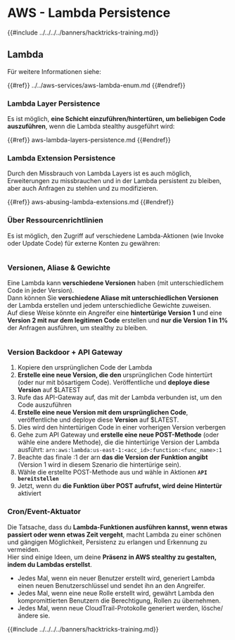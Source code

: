 # AWS - Lambda Persistence

{{#include ../../../../banners/hacktricks-training.md}}

## Lambda

Für weitere Informationen siehe:

{{#ref}}
../../aws-services/aws-lambda-enum.md
{{#endref}}

### Lambda Layer Persistence

Es ist möglich, **eine Schicht einzuführen/hintertüren, um beliebigen Code auszuführen**, wenn die Lambda stealthy ausgeführt wird:

{{#ref}}
aws-lambda-layers-persistence.md
{{#endref}}

### Lambda Extension Persistence

Durch den Missbrauch von Lambda Layers ist es auch möglich, Erweiterungen zu missbrauchen und in der Lambda persistent zu bleiben, aber auch Anfragen zu stehlen und zu modifizieren.

{{#ref}}
aws-abusing-lambda-extensions.md
{{#endref}}

### Über Ressourcenrichtlinien

Es ist möglich, den Zugriff auf verschiedene Lambda-Aktionen (wie Invoke oder Update Code) für externe Konten zu gewähren:

<figure><img src="../../../../images/image (255).png" alt=""><figcaption></figcaption></figure>

### Versionen, Aliase & Gewichte

Eine Lambda kann **verschiedene Versionen** haben (mit unterschiedlichem Code in jeder Version).\
Dann können Sie **verschiedene Aliase mit unterschiedlichen Versionen** der Lambda erstellen und jedem unterschiedliche Gewichte zuweisen.\
Auf diese Weise könnte ein Angreifer eine **hintertürige Version 1** und eine **Version 2 mit nur dem legitimen Code** erstellen und **nur die Version 1 in 1%** der Anfragen ausführen, um stealthy zu bleiben.

<figure><img src="../../../../images/image (120).png" alt=""><figcaption></figcaption></figure>

### Version Backdoor + API Gateway

1. Kopiere den ursprünglichen Code der Lambda
2. **Erstelle eine neue Version, die den** ursprünglichen Code hintertürt (oder nur mit bösartigem Code). Veröffentliche und **deploye diese Version** auf $LATEST
1. Rufe das API-Gateway auf, das mit der Lambda verbunden ist, um den Code auszuführen
3. **Erstelle eine neue Version mit dem ursprünglichen Code**, veröffentliche und deploye diese **Version** auf $LATEST.
1. Dies wird den hintertürigen Code in einer vorherigen Version verbergen
4. Gehe zum API Gateway und **erstelle eine neue POST-Methode** (oder wähle eine andere Methode), die die hintertürige Version der Lambda ausführt: `arn:aws:lambda:us-east-1:<acc_id>:function:<func_name>:1`
1. Beachte das finale :1 der arn **das die Version der Funktion angibt** (Version 1 wird in diesem Szenario die hintertürige sein).
5. Wähle die erstellte POST-Methode aus und wähle in Aktionen **`API bereitstellen`**
6. Jetzt, wenn du **die Funktion über POST aufrufst, wird deine Hintertür** aktiviert

### Cron/Event-Aktuator

Die Tatsache, dass du **Lambda-Funktionen ausführen kannst, wenn etwas passiert oder wenn etwas Zeit vergeht**, macht Lambda zu einer schönen und gängigen Möglichkeit, Persistenz zu erlangen und Erkennung zu vermeiden.\
Hier sind einige Ideen, um deine **Präsenz in AWS stealthy zu gestalten, indem du Lambdas erstellst**.

- Jedes Mal, wenn ein neuer Benutzer erstellt wird, generiert Lambda einen neuen Benutzerschlüssel und sendet ihn an den Angreifer.
- Jedes Mal, wenn eine neue Rolle erstellt wird, gewährt Lambda den kompromittierten Benutzern die Berechtigung, Rollen zu übernehmen.
- Jedes Mal, wenn neue CloudTrail-Protokolle generiert werden, lösche/ändere sie.

{{#include ../../../../banners/hacktricks-training.md}}
